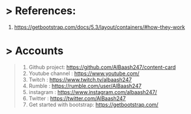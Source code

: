 # > References:
1. https://getbootstrap.com/docs/5.3/layout/containers/#how-they-work

# > Accounts
> 1. Github project: https://github.com/AlBaash247/content-card
> 2. Youtube channel : https://www.youtube.com/
> 3. Twitch : https://www.twitch.tv/albaash247
> 4. Rumble : https://rumble.com/user/AlBaash247
> 5. instagram : https://www.instagram.com/albaash247/
> 6. Twitter : https://twitter.com/AlBaash247
> 7. Get started with bootstrap: https://getbootstrap.com/